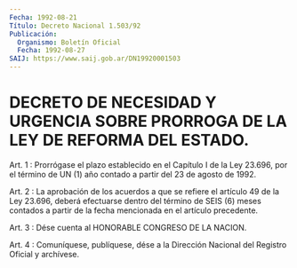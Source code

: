 ```yaml
---
Fecha: 1992-08-21
Título: Decreto Nacional 1.503/92
Publicación:
  Organismo: Boletín Oficial
  Fecha: 1992-08-27
SAIJ: https://www.saij.gob.ar/DN19920001503
---
```

# DECRETO DE NECESIDAD Y URGENCIA SOBRE PRORROGA DE LA LEY DE REFORMA DEL ESTADO.

<a id="1"></a>
Art. 1 : Prorrógase el plazo establecido en el Capítulo I de la Ley  23.696,  por  el término de UN (1) año contado a partir del 23 de agosto de 1992.

<a id="2"></a>
Art.  2  :  La  aprobación de los acuerdos a que se refiere el artículo 49 de la Ley  23.696, deberá efectuarse dentro del término de SEIS (6) meses contados  a  partir  de la fecha mencionada en el artículo precedente.

<a id="3"></a>
Art.  3  :  Dése  cuenta  al  HONORABLE CONGRESO DE LA NACION.

<a id="4"></a>
Art. 4 : Comuníquese, publíquese, dése a la Dirección Nacional del Registro Oficial y archívese.